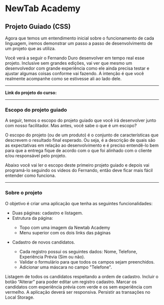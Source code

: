 <h1>NewTab Academy</h1>
<h2>Projeto Guiado (CSS)</h2>

<p>Agora que temos um entendimento inicial sobre o funcionamento de cada linguagem, iremos demonstrar um passo a passo de desenvolvimento de um projeto que as utiliza. </p>

<p>Você verá a seguir o Fernando Duro desenvolver em tempo real esse projeto. Inclusive sem grandes edições, vai ver que mesmo um desenvolvedor com grande experiência como ele ainda precisa testar e ajustar algumas coisas conforme vai fazendo. A intenção é que você realmente acompanhe como se estivesse ali ao lado dele.</p>

<hr>

<strong>Link do projeto do curso:</strong>

<hr>

<h3>Escopo do projeto guiado</h3>

<p>A seguir, temos o escopo do projeto guiado que você irá desenvolver junto com nosso facilitador. Mas antes, você sabe o que é um escopo?</p>

<p>O escopo do projeto (ou de um produto) é o conjunto de características que descrevem o resultado final esperado. Ou seja, é a descrição de quais são as expectativas em relação ao desenvolvimento e é preciso entendê-lo bem para que a entrega fique de acordo com o que foi alinhado com o cliente e/ou responsável pelo projeto.</p>

<p>Abaixo você vai ler o escopo deste primeiro projeto guiado e depois vai programá-lo seguindo os vídeos do Fernando, então deve ficar mais fácil entender como funciona.</p>

<hr>

<h3>Sobre o projeto</h3>

<p>O objetivo é criar uma aplicação que tenha as seguintes funcionalidades:</p>

<ul>
  <li>Duas páginas: cadastro e listagem.</li>
  <li>Estrutura da página:</li>
  
  <ul>
    <li>Topo com uma imagem da Newtab Academy</li>
    <li>Menu superior com os dois links das páginas</li>
  </ul>
</ul>

<ul>
  <li>Cadastro de novos candidatos.</li>
  
  <ul>
    <li>Cada registro possui os seguintes dados: Nome, Telefone, Experiência Prévia (Sim ou não).</li>
    <li>Validar o formulário para que todos os campos sejam preenchidos.</li>
    <li>Adicionar uma máscara no campo "Telefone".</li>
  </ul>
</ul>

Listagem de todos os candidatos respeitando a ordem de cadastro.
Incluir o botão “Alterar” para poder editar um registro cadastro.
Marcar os candidatos com experiência prévia com verde e os sem experiência com vermelho.
A aplicação deverá ser responsiva.
Persistir as transações no Local Storage.